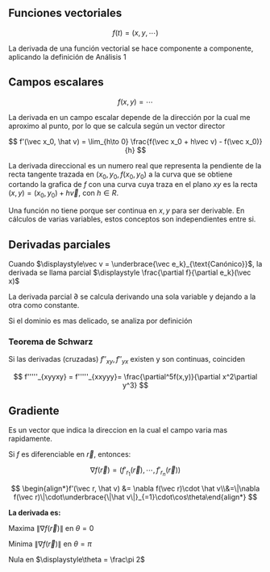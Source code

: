 ## Funciones vectoriales

$$
f(t) = (x, y, \cdots)
$$

La derivada de una función vectorial se hace componente a componente, aplicando la definición de Análisis 1

## Campos escalares

$$
f(x,y) = \cdots
$$

La derivada en un campo escalar depende de la dirección por la cual me aproximo al punto, por lo que se calcula según un vector director

$$
f'(\vec x_0, \hat v) = \lim_{h\to 0} \frac{f(\vec x_0 + h\vec v) - f(\vec x_0)}{h}
$$

La derivada direccional es un numero real que representa la pendiente de la recta tangente trazada en $(x_0, y_0, f(x_0, y_0)$ a la curva que se obtiene cortando la grafica de $f$ con una curva cuya traza en el plano $xy$ es la recta $(x,y) = (x_0, y_0) + h\vec v$, con $h \in R$.

Una función no tiene porque ser continua en $x,y$ para ser derivable. En cálculos de varias variables, estos conceptos son independientes entre si.

## Derivadas parciales

Cuando $\displaystyle\vec v = \underbrace{\vec e_k}_{\text{Canónico}}$, la derivada se llama parcial $\displaystyle \frac{\partial f}{\partial e_k}(\vec x)$

La derivada parcial $\partial$ se calcula derivando una sola variable y dejando a la otra como constante.

Si el dominio es mas delicado, se analiza por definición

### Teorema de Schwarz

Si las derivadas (cruzadas) $f''_{xy}, f''_{yx}$ existen y son continuas, coinciden

$$
f'''''_{xyyxy} = f'''''_{xxyyy}= \frac{\partial^5f(x,y)}{\partial x^2\partial y^3}
$$

## Gradiente

Es un vector que indica la direccion en la cual el campo varia mas rapidamente.

Si $f$ es diferenciable en $\vec r$, entonces:

$$
\nabla f(\vec r) = \Big(f'_{r_1}(\vec r),\cdots,f'_{r_n}(\vec r)\Big )
$$

$$
\begin{align*}f'(\vec r, \hat v) &= \nabla f(\vec r)\cdot \hat v\\&=\|\nabla f(\vec r)\|\cdot\underbrace{\|\hat v\|}_{=1}\cdot\cos\theta\end{align*}
$$

**La derivada es:**

Maxima $\|\nabla f(\vec r)\|$ en $\theta = 0$

Minima $\|\nabla f(\vec r)\|$ en $\theta = \pi$

Nula en $\displaystyle\theta = \frac\pi 2$
